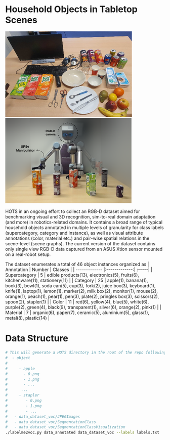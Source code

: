 # **H**ousehold **O**bjects in **T**abletop **S**cenes

<img src="assets/catalogue_temp.jpg" width="400"/> <img src="assets/robot_setup.png" width="400"/> 

HOTS in an ongoing effort to collect an RGB-D dataset aimed for benchmarking visual and 3D recognition, sim-to-real domain adaptation (and more) in robotics-related domains. It contains a broad range of typical household objects annotated in multiple levels of granularity for class labels (supercategory, category and instance), as well as visual attribute annotations (color, material etc.) and pair-wise spatial relations in the scene-level (scene graphs). The current version of the dataset contains only single view RGB-D data captured from an ASUS Xtion sensor mounted on a real-robot setup.

The dataset enumerates a total of 46 object instances organized as
| Annotation        | Number           | Classes  |
| ------------- |:-------------:| :-----|
| Supercategory      | 5 | edible products(13), electronics(5), fruits(6), kitchenware(11), stationery(11) | 
| Category    | 25   |   apple(1), banana(1), book(3), bowl(1), soda can(5), cup(3), fork(2), juice box(3), keyboard(1), knife(1), laptop(1), lemon(1), marker(2), milk box(2), monitor(1), mouse(2), orange(1), peach(1), pear(1), pen(3), plate(2), pringles box(3), scissors(2), spoon(2), stapler(1)   |
| Color | 11      |    red(6), yellow(4), blue(5), white(6), purple(2), green(4), black(9), transparent(1), silver(6), orange(2), pink(1) |
| Material | 7      |    organic(6), paper(7), ceramic(5), aluminium(5), glass(1), metal(8), plastic(14) |

# Data Structure

```bash
# This will generate a HOTS directory in the root of the repo following a VOC-like structure:
#  - object
#
#     - apple
#       - 0.png
#       - 1.png
#       - ...
#      ...
#     - stapler
#        - 0.png
#        - 1.png
#        - ...
#   - data_dataset_voc/JPEGImages
#   - data_dataset_voc/SegmentationClass
#   - data_dataset_voc/SegmentationClassVisualization
./labelme2voc.py data_annotated data_dataset_voc --labels labels.txt

